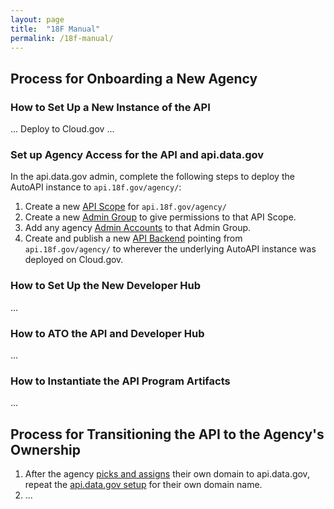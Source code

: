 ```yaml
---
layout: page
title:  "18F Manual"
permalink: /18f-manual/
---
```


## Process for Onboarding a New Agency


### How to Set Up a New Instance of the API

... Deploy to Cloud.gov ...

### Set up Agency Access for the API and api.data.gov 

In the api.data.gov admin, complete the following steps to deploy the AutoAPI instance to `api.18f.gov/agency/`:

1. Create a new [API Scope](https://api.data.gov/admin/#/api_scopes) for `api.18f.gov/agency/`
2. Create a new [Admin Group](https://api.data.gov/admin/#/admin_groups) to give permissions to that API Scope.
3. Add any agency [Admin Accounts](https://api.data.gov/admin/#/admins) to that Admin Group.
4. Create and publish a new [API Backend](https://api.data.gov/admin/#/apis) pointing from `api.18f.gov/agency/` to wherever the underlying AutoAPI instance was deployed on Cloud.gov.

### How to Set Up the New Developer Hub

... 


### How to ATO the API and Developer Hub

... 

### How to Instantiate the API Program Artifacts

... 

## Process for Transitioning the API to the Agency's Ownership

1. After the agency [picks and assigns](/api-program/agency-manual/#how-to-set-up-the-api) their own domain to api.data.gov, repeat the [api.data.gov setup](#set-up-agency-access-for-the-api-and-apidatagov) for their own domain name.
2. ...
